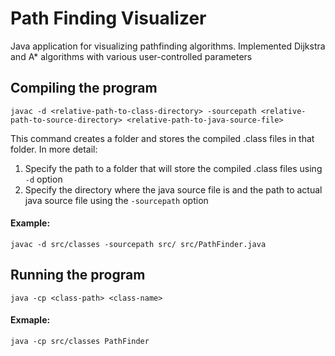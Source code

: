 # Path Finding Visualizer

Java application for visualizing pathfinding algorithms. Implemented Dijkstra and A* algorithms with various user-controlled parameters

## Compiling the program
```
javac -d <relative-path-to-class-directory> -sourcepath <relative-path-to-source-directory> <relative-path-to-java-source-file>
```
This command creates a folder and stores the compiled .class files in that folder. In more detail:
1. Specify the path to a folder that will store the compiled .class files using `-d` option
2. Specify the directory where the java source file is and the path to actual java source file using the `-sourcepath` option
#### Example:
```
javac -d src/classes -sourcepath src/ src/PathFinder.java
```

## Running the program
```
java -cp <class-path> <class-name>
```

#### Exmaple:
```
java -cp src/classes PathFinder
```

